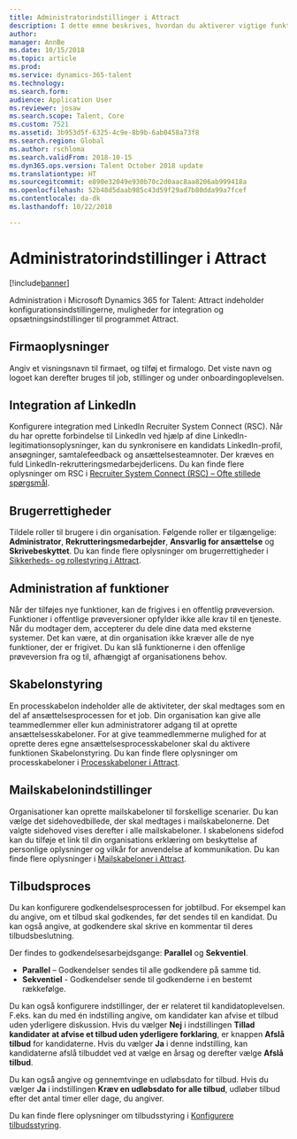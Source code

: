 ```yaml
---
title: Administratorindstillinger i Attract
description: I dette emne beskrives, hvordan du aktiverer vigtige funktioner for organisationer og brugere i Attract.
author: 
manager: AnnBe
ms.date: 10/15/2018
ms.topic: article
ms.prod: 
ms.service: dynamics-365-talent
ms.technology: 
ms.search.form: 
audience: Application User
ms.reviewer: josaw
ms.search.scope: Talent, Core
ms.custom: 7521
ms.assetid: 3b953d5f-6325-4c9e-8b9b-6ab0458a73f8
ms.search.region: Global
ms.author: rschloma
ms.search.validFrom: 2018-10-15
ms.dyn365.ops.version: Talent October 2018 update
ms.translationtype: HT
ms.sourcegitcommit: e890e32049e930b70c2d0aac8aa8206ab999418a
ms.openlocfilehash: 52b48d5daab985c43d59f29ad7b80dda99a7fcef
ms.contentlocale: da-dk
ms.lasthandoff: 10/22/2018

---
```


# <a name="admin-settings-in-attract"></a>Administratorindstillinger i Attract
[!include[banner](../includes/banner.md)]

Administration i Microsoft Dynamics 365 for Talent: Attract indeholder konfigurationsindstillingerne, muligheder for integration og opsætningsindstillinger til programmet Attract.

## <a name="company-information"></a>Firmaoplysninger

Angiv et visningsnavn til firmaet, og tilføj et firmalogo. Det viste navn og logoet kan derefter bruges til job, stillinger og under onboardingoplevelsen.

## <a name="linkedin-integration"></a>Integration af LinkedIn

Konfigurere integration med LinkedIn Recruiter System Connect (RSC). Når du har oprette forbindelse til LinkedIn ved hjælp af dine LinkedIn-legitimationsoplysninger, kan du synkronisere en kandidats LinkedIn-profil, ansøgninger, samtalefeedback og ansættelsesteamnoter. Der kræves en fuld LinkedIn-rekrutteringsmedarbejderlicens. Du kan finde flere oplysninger om RSC i [Recruiter System Connect (RSC) – Ofte stillede spørgsmål](https://www.linkedin.com/help/recruiter/answer/90483).

## <a name="user-permissions"></a>Brugerrettigheder

Tildele roller til brugere i din organisation. Følgende roller er tilgængelige: **Administrator**, **Rekrutteringsmedarbejder**, **Ansvarlig for ansættelse** og **Skrivebeskyttet**. Du kan finde flere oplysninger om brugerrettigheder i [Sikkerheds- og rollestyring i Attract](./security-attract.md).

## <a name="feature-management"></a>Administration af funktioner

Når der tilføjes nye funktioner, kan de frigives i en offentlig prøveversion. Funktioner i offentlige prøveversioner opfylder ikke alle krav til en tjeneste. Når du modtager dem, accepterer du dele dine data med eksterne systemer. Det kan være, at din organisation ikke kræver alle de nye funktioner, der er frigivet. Du kan slå funktionerne i den offenlige prøveversion fra og til, afhængigt af organisationens behov.

## <a name="template-management"></a>Skabelonstyring

En processkabelon indeholder alle de aktiviteter, der skal medtages som en del af ansættelsesprocessen for et job. Din organisation kan give alle teammedlemmer eller kun administratorer adgang til at oprette ansættelsesskabeloner. For at give teammedlemmerne mulighed for at oprette deres egne ansættelsesprocesskabeloner skal du aktivere funktionen Skabelonstyring. Du kan finde flere oplysninger om processkabeloner i [Processkabeloner i Attract](./process-templates-attract.md).

## <a name="email-template-settings"></a>Mailskabelonindstillinger

Organisationer kan oprette mailskabeloner til forskellige scenarier. Du kan vælge det sidehovedbillede, der skal medtages i mailskabelonerne. Det valgte sidehoved vises derefter i alle mailskabeloner. I skabelonens sidefod kan du tilføje et link til din organisations erklæring om beskyttelse af personlige oplysninger og vilkår for anvendelse af kommunikation. Du kan finde flere oplysninger i [Mailskabeloner i Attract](./email-templates.md).

## <a name="offer-process"></a>Tilbudsproces

Du kan konfigurere godkendelsesprocessen for jobtilbud. For eksempel kan du angive, om et tilbud skal godkendes, før det sendes til en kandidat. Du kan også angive, at godkendere skal skrive en kommentar til deres tilbudsbeslutning.

Der findes to godkendelsesarbejdsgange: **Parallel** og **Sekventiel**.

- **Parallel** – Godkendelser sendes til alle godkendere på samme tid.
- **Sekventiel** - Godkendelser sende til godkenderne i en bestemt rækkefølge.

Du kan også konfigurere indstillinger, der er relateret til kandidatoplevelsen. F.eks. kan du med én indstilling angive, om kandidater kan afvise et tilbud uden yderligere diskussion. Hvis du vælger **Nej** i indstillingen **Tillad kandidater at afvise et tilbud uden yderligere forklaring**, er knappen **Afslå tilbud** for kandidaterne. Hvis du vælger **Ja** i denne indstilling, kan kandidaterne afslå tilbuddet ved at vælge en årsag og derefter vælge **Afslå tilbud**.

Du kan også angive og gennemtvinge en udløbsdato for tilbud. Hvis du vælger **Ja** i indstillingen **Kræv en udløbsdato for alle tilbud**, udløber tilbud efter det antal timer eller dage, du angiver.

Du kan finde flere oplysninger om tilbudsstyring i [Konfigurere tilbudsstyring](./offer-setup.md).

